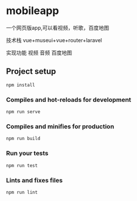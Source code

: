 # mobileapp

一个网页版app,可以看视频，听歌，百度地图

技术栈 vue+museui+vue+router+laravel

实现功能 视频 音频 百度地图 


## Project setup
```
npm install
```

### Compiles and hot-reloads for development
```
npm run serve
```

### Compiles and minifies for production
```
npm run build
```

### Run your tests
```
npm run test
```

### Lints and fixes files
```
npm run lint
```
